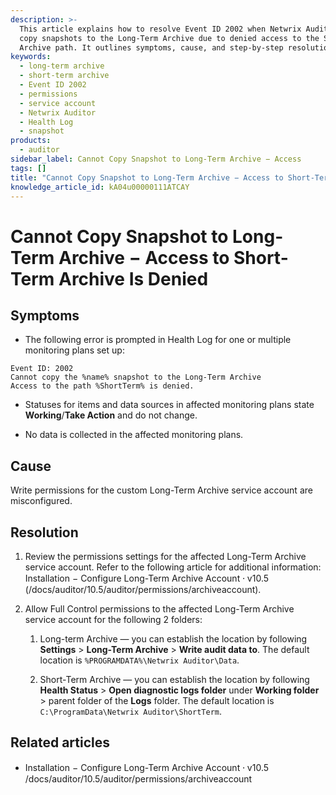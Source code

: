 ```yaml
---
description: >-
  This article explains how to resolve Event ID 2002 when Netwrix Auditor cannot
  copy snapshots to the Long-Term Archive due to denied access to the Short-Term
  Archive path. It outlines symptoms, cause, and step-by-step resolution.
keywords:
  - long-term archive
  - short-term archive
  - Event ID 2002
  - permissions
  - service account
  - Netwrix Auditor
  - Health Log
  - snapshot
products:
  - auditor
sidebar_label: Cannot Copy Snapshot to Long-Term Archive − Access
tags: []
title: "Cannot Copy Snapshot to Long-Term Archive − Access to Short-Term Archive Is Denied"
knowledge_article_id: kA04u00000111ATCAY
---
```


# Cannot Copy Snapshot to Long-Term Archive − Access to Short-Term Archive Is Denied

## Symptoms

- The following error is prompted in Health Log for one or multiple monitoring plans set up:

```text
Event ID: 2002
Cannot copy the %name% snapshot to the Long-Term Archive
Access to the path %ShortTerm% is denied.
```

- Statuses for items and data sources in affected monitoring plans state **Working**/**Take Action** and do not change.

- No data is collected in the affected monitoring plans.

## Cause

Write permissions for the custom Long-Term Archive service account are misconfigured.

## Resolution

1. Review the permissions settings for the affected Long-Term Archive service account. Refer to the following article for additional information: Installation − Configure Long-Term Archive Account ⸱ v10.5 (/docs/auditor/10.5/auditor/permissions/archiveaccount).

2. Allow Full Control permissions to the affected Long-Term Archive service account for the following 2 folders:

   1. Long-term Archive — you can establish the location by following **Settings** > **Long-Term Archive** > **Write audit data to**. The default location is `%PROGRAMDATA%\Netwrix Auditor\Data`.

   2. Short-Term Archive — you can establish the location by following **Health Status** > **Open diagnostic logs folder** under **Working folder** > parent folder of the **Logs** folder. The default location is `C:\ProgramData\Netwrix Auditor\ShortTerm`.

## Related articles

- Installation − Configure Long-Term Archive Account ⸱ v10.5  
  /docs/auditor/10.5/auditor/permissions/archiveaccount
